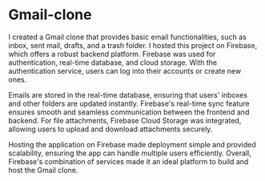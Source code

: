 # Gmail-clone
I created a Gmail clone that provides basic email functionalities, such as inbox, sent mail, drafts, and a trash folder. I hosted this project on Firebase, which offers a robust backend platform. Firebase was used for authentication, real-time database, and cloud storage. With the authentication service, users can log into their accounts or create new ones.

Emails are stored in the real-time database, ensuring that users' inboxes and other folders are updated instantly. Firebase's real-time sync feature ensures smooth and seamless communication between the frontend and backend. For file attachments, Firebase Cloud Storage was integrated, allowing users to upload and download attachments securely.

Hosting the application on Firebase made deployment simple and provided scalability, ensuring the app can handle multiple users efficiently. Overall, Firebase's combination of services made it an ideal platform to build and host the Gmail clone.
